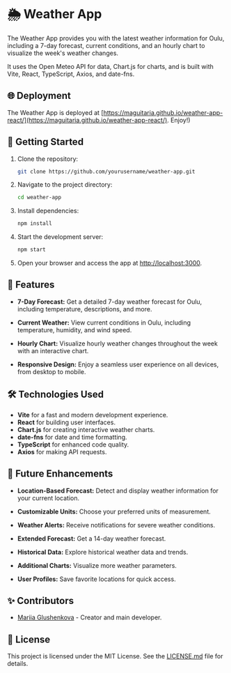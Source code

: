 # 🌦️ Weather App

The Weather App provides you with the latest weather information for Oulu, including a 7-day forecast, current conditions, and an hourly chart to visualize the week's weather changes.

 It uses the Open Meteo API for data, Chart.js for charts, and is built with Vite, React, TypeScript, Axios, and date-fns.

## 🌐 Deployment

The Weather App is deployed at [https://maguitaria.github.io/weather-app-react/](https://maguitaria.github.io/weather-app-react/). Enjoy!)

## 🚀 Getting Started

1. Clone the repository:
   ```bash
   git clone https://github.com/yourusername/weather-app.git
   ```

2. Navigate to the project directory:
   ```bash
   cd weather-app
   ```

3. Install dependencies:
   ```bash
   npm install
   ```

4. Start the development server:
   ```bash
   npm start
   ```

5. Open your browser and access the app at [http://localhost:3000](http://localhost:3000).

## 🌟 Features

- **7-Day Forecast:** Get a detailed 7-day weather forecast for Oulu, including temperature, descriptions, and more.

- **Current Weather:** View current conditions in Oulu, including temperature, humidity, and wind speed.

- **Hourly Chart:** Visualize hourly weather changes throughout the week with an interactive chart.

- **Responsive Design:** Enjoy a seamless user experience on all devices, from desktop to mobile.

## 🛠️ Technologies Used

- **Vite** for a fast and modern development experience.
- **React** for building user interfaces.
- **Chart.js** for creating interactive weather charts.
- **date-fns** for date and time formatting.
- **TypeScript** for enhanced code quality.
- **Axios** for making API requests.

## 🚀 Future Enhancements

- **Location-Based Forecast:** Detect and display weather information for your current location.

- **Customizable Units:** Choose your preferred units of measurement.

- **Weather Alerts:** Receive notifications for severe weather conditions.

- **Extended Forecast:** Get a 14-day weather forecast.

- **Historical Data:** Explore historical weather data and trends.

- **Additional Charts:** Visualize more weather parameters.

- **User Profiles:** Save favorite locations for quick access.

## ✨ Contributors

- [Mariia Glushenkova](https://github.com/maguitaria) - Creator and main developer.

## 📝 License

This project is licensed under the MIT License. See the [LICENSE.md](LICENSE.md) file for details.


